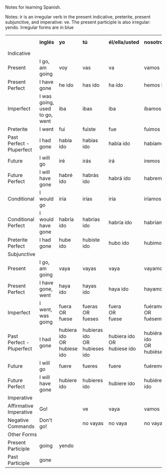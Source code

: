 Notes for learning Spanish.


Notes: ir is an irregular verb in the present indicative, preterite, present subjunctive, and imperative: ve. The present participle is also irregular: yendo.   Irregular forms are in blue



<table>
    <tbody>
        <tr>
            <td>
            </td>
            <td>
                <strong>inglés</strong>
            </td>
            <td>
                <strong>yo</strong>
            </td>
            <td>
                <strong>tú</strong>
            </td>
            <td>
                <strong>él/ella/usted</strong>
            </td>
            <td>
                <strong>nosotros/-as</strong>
            </td>
            <td>
                <strong>vosotros/-as</strong>
            </td>
            <td>
                <strong>ellos/ellas/ustedes</strong>
            </td>
        </tr>
        <tr>
            <td colspan="8">
                Indicative
            </td>
        </tr>
        <tr>
            <td>
                <a title="Present Tense Indicative">Present</a>
            </td>
            <td>
                I go, am going
            </td>
            <td>
                voy
            </td>
            <td>
                vas
            </td>
            <td>
                va
            </td>
            <td>
                vamos
            </td>
            <td>
                vais
            </td>
            <td>
                van
            </td>
        </tr>
        <tr>
            <td>
                <a title="Present perfect Indicative">Present Perfect</a>
            </td>
            <td>
                I have gone
            </td>
            <td>
                he ido
            </td>
            <td>
                has ido
            </td>
            <td>
                ha ido
            </td>
            <td>
                hemos ido
            </td>
            <td>
                habéis ido
            </td>
            <td>
                han ido
            </td>
        </tr>
        <tr>
            <td>
                <a title="Imperfect - Simple Past Indicative">Imperfect</a>
            </td>
            <td>
                I was going, used to go, went
            </td>
            <td>
                iba
            </td>
            <td>
                ibas
            </td>
            <td>
                iba
            </td>
            <td>
                íbamos
            </td>
            <td>
                ibais
            </td>
            <td>
                iban
            </td>
        </tr>
        <tr>
            <td>
                <a title="Preterite">Preterite</a>
            </td>
            <td>
                I went
            </td>
            <td>
                fui
            </td>
            <td>
                fuiste
            </td>
            <td>
                fue
            </td>
            <td>
                fuimos
            </td>
            <td>
                fuisteis
            </td>
            <td>
                fueron
            </td>
        </tr>
        <tr>
            <td>
                <a title="Past Perfect Indicative">
                    Past Perfect - Pluperfect
                </a>
            </td>
            <td>
                I had gone
            </td>
            <td>
                había ido
            </td>
            <td>
                habías ido
            </td>
            <td>
                había ido
            </td>
            <td>
                habíamos ido
            </td>
            <td>
                habíais ido
            </td>
            <td>
                habían ido
            </td>
        </tr>
        <tr>
            <td>
                <a title="Future">Future</a>
            </td>
            <td>
                I will go
            </td>
            <td>
                iré
            </td>
            <td>
                irás
            </td>
            <td>
                irá
            </td>
            <td>
                iremos
            </td>
            <td>
                iréis
            </td>
            <td>
                irán
            </td>
        </tr>
        <tr>
            <td>
                <a title="Future Perfect">Future Perfect</a>
            </td>
            <td>
                I will have gone
            </td>
            <td>
                habré ido
            </td>
            <td>
                habrás ido
            </td>
            <td>
                habrá ido
            </td>
            <td>
                habremos ido
            </td>
            <td>
                habréis ido
            </td>
            <td>
                habrán ido
            </td>
        </tr>
        <tr>
            <td>
                <a title="Spanish Conditional">Conditional</a>
            </td>
            <td>
                I would go
            </td>
            <td>
                iría
            </td>
            <td>
                irías
            </td>
            <td>
                iría
            </td>
            <td>
                iríamos
            </td>
            <td>
                iríais
            </td>
            <td>
                irían
            </td>
        </tr>
        <tr>
            <td>
                <a title="Spanish Perfect Conditional">Conditional Perfect</a>
            </td>
            <td>
                I would have gone
            </td>
            <td>
                habría ido
            </td>
            <td>
                habrías ido
            </td>
            <td>
                habría ido
            </td>
            <td>
                habríamos ido
            </td>
            <td>
                habríais ido
            </td>
            <td>
                habrían ido
            </td>
        </tr>
        <tr>
            <td>
                <a title="new_format">Preterite Perfect</a>
            </td>
            <td>
                I had gone
            </td>
            <td>
                hube ido
            </td>
            <td>
                hubiste ido
            </td>
            <td>
                hubo ido
            </td>
            <td>
                hubimos ido
            </td>
            <td>
                hubisteis ido
            </td>
            <td>
                hubieron ido
            </td>
        </tr>
        <tr>
            <td colspan="8">
                Subjunctive
            </td>
        </tr>
        <tr>
            <td>
                <a title="Present Tense Subjunctive">Present</a>
            </td>
            <td>
                I go, am going
            </td>
            <td>
                vaya
            </td>
            <td>
                vayas
            </td>
            <td>
                vaya
            </td>
            <td>
                vayamos
            </td>
            <td>
                vayáis
            </td>
            <td>
                vayan
            </td>
        </tr>
        <tr>
            <td>
                <a title="Present perfect Subjunctive">Present Perfect</a>
            </td>
            <td>
                I have gone, went
            </td>
            <td>
                haya ido
            </td>
            <td>
                hayas ido
            </td>
            <td>
                haya ido
            </td>
            <td>
                hayamos ido
            </td>
            <td>
                hayáis ido
            </td>
            <td>
                hayan ido
            </td>
        </tr>
        <tr>
            <td>
                <a title="Imperfect - Simple Past Subjunctive">Imperfect</a>
            </td>
            <td>
                I went, was going
            </td>
            <td>
                fuera
                <div>
                    OR
                </div>
                fuese
            </td>
            <td>
                fueras
                <div>
                    OR
                </div>
                fueses
            </td>
            <td>
                fuera
                <div>
                    OR
                </div>
                fuese
            </td>
            <td>
                fuéramos
                <div>
                    OR
                </div>
                fuésemos
            </td>
            <td>
                fuerais
                <div>
                    OR
                </div>
                fueseis
            </td>
            <td>
                fueran
                <div>
                    OR
                </div>
                fuesen.
            </td>
        </tr>
        <tr>
            <td>
                <a title="Past Perfect Subjunctive">
                    Past Perfect - Pluperfect
                </a>
            </td>
            <td>
                I had gone
            </td>
            <td>
                hubiera ido
                <div>
                    OR
                </div>
                hubiese ido
            </td>
            <td>
                hubieras ido
                <div>
                    OR
                </div>
                hubieses ido
            </td>
            <td>
                hubiera ido
                <div>
                    OR
                </div>
                hubiese ido
            </td>
            <td>
                hubiéramos ido
                <div>
                    OR
                </div>
                hubiésemosido
            </td>
            <td>
                hubierais ido
                <div>
                    OR
                </div>
                hubieseis ido
            </td>
            <td>
                hubieran ido
                <div>
                    OR
                </div>
                hubiesen ido.
            </td>
        </tr>
        <tr>
            <td>
                <a title="new_format">Future</a>
            </td>
            <td>
                I will go
            </td>
            <td>
                fuere
            </td>
            <td>
                fueres
            </td>
            <td>
                fuere
            </td>
            <td>
                fuéremos
            </td>
            <td>
                fuereis
            </td>
            <td>
                fueren
            </td>
        </tr>
        <tr>
            <td>
                <a title="new_format">Future Perfect</a>
            </td>
            <td>
                I will have gone
            </td>
            <td>
                hubiere ido
            </td>
            <td>
                hubieres ido
            </td>
            <td>
                hubiere ido
            </td>
            <td>
                hubiéremos ido
            </td>
            <td>
                hubiereis ido
            </td>
            <td>
                hubieren ido
            </td>
        </tr>
        <tr>
            <td colspan="8">
                Imperative
            </td>
        </tr>
        <tr>
            <td>
                <a title="Affirmative commands">Affirmative Imperative</a>
            </td>
            <td>
                Go!
            </td>
            <td>
            </td>
            <td>
                ve
            </td>
            <td>
                vaya
            </td>
            <td>
                vamos
            </td>
            <td>
                id
            </td>
            <td>
                vayan
            </td>
        </tr>
        <tr>
            <td>
                <a title="Negative commands">Negative Commands</a>
            </td>
            <td>
                Don't go!
            </td>
            <td>
            </td>
            <td>
                no vayas
            </td>
            <td>
                no vaya
            </td>
            <td>
                no vayamos
            </td>
            <td>
                no vayáis
            </td>
            <td>
                no vayan
            </td>
        </tr>
        <tr>
            <td colspan="8">
                Other Forms
            </td>
        </tr>
        <tr>
            <td>
                <a title="Present participle">Present Participle</a>
            </td>
            <td>
                going
            </td>
            <td colspan="&quot;6&quot;">
                yendo
            </td>
        </tr>
        <tr>
            <td>
                <a title="new_format">Past Participle</a>
            </td>
            <td>
                gone
            </td>
        </tr>
    </tbody>
</table>
